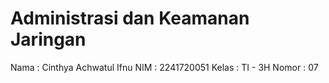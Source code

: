 # Administrasi dan Keamanan Jaringan
Nama : Cinthya Achwatul Ifnu
NIM : 2241720051
Kelas : TI - 3H
Nomor : 07
